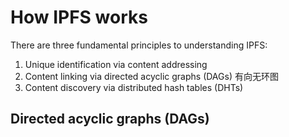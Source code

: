 # How IPFS works

There are three fundamental principles to understanding IPFS:

1. Unique identification via content addressing
2. Content linking via directed acyclic graphs (DAGs)  有向无环图
3. Content discovery via distributed hash tables (DHTs)

## Directed acyclic graphs (DAGs)